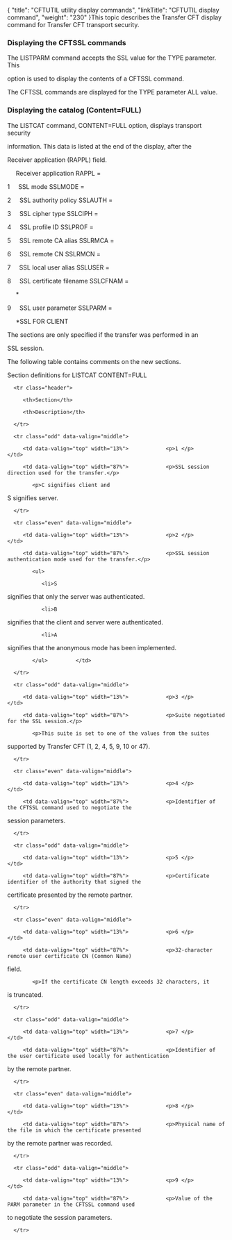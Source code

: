 {
    "title": "CFTUTIL utility display commands",
    "linkTitle": "CFTUTIL display command",
    "weight": "230"
}This topic describes the Transfer CFT display command for Transfer CFT transport security.

### <span id="Displaying_the_CFTSSL_commands"></span>Displaying the CFTSSL commands

The LISTPARM command accepts the SSL value for the TYPE parameter. This
option is used to display the contents of a CFTSSL command.

The CFTSSL commands are displayed for the TYPE parameter ALL value.

### <span id="Displaying_the_catalog__Content_FULL_"></span>Displaying the catalog (Content=FULL)

The LISTCAT command, CONTENT=FULL option, displays transport security
information. This data is listed at the end of the display, after the
Receiver application (RAPPL) field.

     Receiver application RAPPL =  
1     SSL mode SSLMODE =  
2     SSL authority policy SSLAUTH =  
3     SSL cipher type SSLCIPH =  
4     SSL profile ID SSLPROF =  
5     SSL remote CA alias SSLRMCA =  
6     SSL remote CN SSLRMCN =  
7     SSL local user alias SSLUSER =  
8     SSL certificate filename SSLCFNAM =  
     \*  
9     SSL user parameter SSLPARM =  
     \*SSL FOR CLIENT

The sections are only specified if the transfer was performed in an
SSL session.

The following table contains comments on the new sections.

Section definitions for LISTCAT CONTENT=FULL

<table data-cellspacing="0">
   <thead>
      <tr class="header">
         <th>Section</th>
         <th>Description</th>
      </tr>
   </thead>
   <tbody>
      <tr class="odd" data-valign="middle">
         <td data-valign="top" width="13%">            <p>1 </p>         </td>
         <td data-valign="top" width="87%">            <p>SSL session direction used for the transfer.</p>
            <p>C signifies client and
S signifies server. </p>         </td>
      </tr>
      <tr class="even" data-valign="middle">
         <td data-valign="top" width="13%">            <p>2 </p>         </td>
         <td data-valign="top" width="87%">            <p>SSL session authentication mode used for the transfer.</p>
            <ul>
               <li>S
signifies that only the server was authenticated.               </li>
               <li>B
signifies that the client and server were authenticated.               </li>
               <li>A
signifies that the anonymous mode has been implemented.                </li>
            </ul>         </td>
      </tr>
      <tr class="odd" data-valign="middle">
         <td data-valign="top" width="13%">            <p>3 </p>         </td>
         <td data-valign="top" width="87%">            <p>Suite negotiated for the SSL session.</p>
            <p>This suite is set to one of the values from the suites
supported by Transfer CFT (1, 2, 4, 5, 9, 10 or 47). </p>         </td>
      </tr>
      <tr class="even" data-valign="middle">
         <td data-valign="top" width="13%">            <p>4 </p>         </td>
         <td data-valign="top" width="87%">            <p>Identifier of the CFTSSL command used to negotiate the
session parameters. </p>         </td>
      </tr>
      <tr class="odd" data-valign="middle">
         <td data-valign="top" width="13%">            <p>5 </p>         </td>
         <td data-valign="top" width="87%">            <p>Certificate identifier of the authority that signed the
certificate presented by the remote partner. </p>         </td>
      </tr>
      <tr class="even" data-valign="middle">
         <td data-valign="top" width="13%">            <p>6 </p>         </td>
         <td data-valign="top" width="87%">            <p>32-character remote user certificate CN (Common Name)
field.</p>
            <p>If the certificate CN length exceeds 32 characters, it
is truncated. </p>         </td>
      </tr>
      <tr class="odd" data-valign="middle">
         <td data-valign="top" width="13%">            <p>7 </p>         </td>
         <td data-valign="top" width="87%">            <p>Identifier of the user certificate used locally for authentication
by the remote partner. </p>         </td>
      </tr>
      <tr class="even" data-valign="middle">
         <td data-valign="top" width="13%">            <p>8 </p>         </td>
         <td data-valign="top" width="87%">            <p>Physical name of the file in which the certificate presented
by the remote partner was recorded. </p>         </td>
      </tr>
      <tr class="odd" data-valign="middle">
         <td data-valign="top" width="13%">            <p>9 </p>         </td>
         <td data-valign="top" width="87%">            <p>Value of the PARM parameter in the CFTSSL command used
to negotiate the session parameters. </p>         </td>
      </tr>
   </tbody>
</table>
